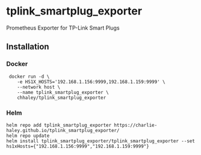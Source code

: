 # tplink_smartplug_exporter
Prometheus Exporter for TP-Link Smart Plugs

## Installation

### Docker
```
 docker run -d \
    -e HS1X_HOSTS='192.168.1.156:9999,192.168.1.159:9999' \
    --network host \
    --name tplink_smartplug_exporter \
    chhaley/tplink_smartplug_exporter
```

### Helm
```
helm repo add tplink_smartplug_exporter https://charlie-haley.github.io/tplink_smartplug_exporter/
helm repo update
helm install tplink_smartplug_exporter/tplink_smartplug_exporter --set hs1xHosts={"192.168.1.156:9999","192.168.1.159:9999"}
```